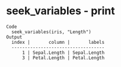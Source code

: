 # seek_variables - print

    Code
      seek_variables(iris, "Length")
    Output
      index |       column |       labels
      -----------------------------------
          1 | Sepal.Length | Sepal.Length
          3 | Petal.Length | Petal.Length

